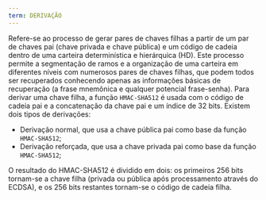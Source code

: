 ```yaml
---
term: DERIVAÇÃO
---
```


Refere-se ao processo de gerar pares de chaves filhas a partir de um par de chaves pai (chave privada e chave pública) e um código de cadeia dentro de uma carteira determinística e hierárquica (HD). Este processo permite a segmentação de ramos e a organização de uma carteira em diferentes níveis com numerosos pares de chaves filhas, que podem todos ser recuperados conhecendo apenas as informações básicas de recuperação (a frase mnemônica e qualquer potencial frase-senha). Para derivar uma chave filha, a função `HMAC-SHA512` é usada com o código de cadeia pai e a concatenação da chave pai e um índice de 32 bits. Existem dois tipos de derivações:
* Derivação normal, que usa a chave pública pai como base da função `HMAC-SHA512`;
* Derivação reforçada, que usa a chave privada pai como base da função `HMAC-SHA512`;

O resultado do HMAC-SHA512 é dividido em dois: os primeiros 256 bits tornam-se a chave filha (privada ou pública após processamento através do ECDSA), e os 256 bits restantes tornam-se o código de cadeia filha.